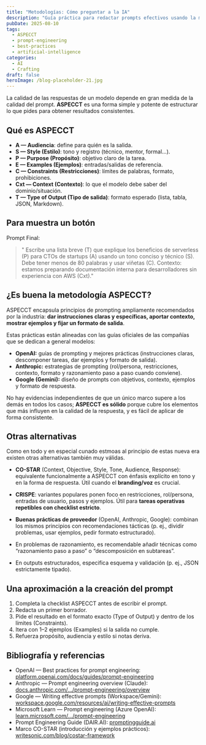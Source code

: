 ```yaml
---
title: "Metodologías: Cómo preguntar a la IA"
description: "Guía práctica para redactar prompts efectivos usando la metodología ASPECCT, con plantilla, ejemplo real y comparación con marcos alternativos."
pubDate: 2025-08-10
tags:
  - ASPECCT
  - prompt-engineering
  - best-practices
  - artificial-intelligence
categories:
  - AI
  - Crafting
draft: false
heroImage: /blog-placeholder-21.jpg
---
```


La calidad de las respuestas de un modelo depende en gran medida de la calidad del prompt. **ASPECCT** es una forma simple y potente de estructurar lo que pides para obtener resultados consistentes.

## Qué es ASPECCT

- **A — Audiencia**: define para quién es la salida.
- **S — Style (Estilo)**: tono y registro (técnico, mentor, formal…).
- **P — Purpose (Propósito)**: objetivo claro de la tarea.
- **E — Examples (Ejemplos)**: entradas/salidas de referencia.
- **C — Constraints (Restricciones)**: límites de palabras, formato, prohibiciones.
- **Cxt — Context (Contexto)**: lo que el modelo debe saber del dominio/situación.
- **T — Type of Output (Tipo de salida)**: formato esperado (lista, tabla, JSON, Markdown).

## Para muestra un botón

Prompt Final:

> " Escribe una lista breve (T) que explique los beneficios de serverless (P) para CTOs de startups (A) usando un tono conciso y técnico (S). Debe tener menos de 80 palabras y usar viñetas (C). Contexto: estamos preparando documentación interna para desarrolladores sin experiencia con AWS (Cxt)."

## ¿Es buena la metodología ASPECCT?

ASPECCT encapsula principios de prompting ampliamente recomendados por la industria: **dar instrucciones claras y específicas, aportar contexto, mostrar ejemplos y fijar un formato de salida**.

Estas prácticas están alineadas con las guías oficiales de las compañías que se dedican a general modelos:

- **OpenAI:** guías de prompting y mejores prácticas (instrucciones claras, descomponer tareas, dar ejemplos y formato de salida).
- **Anthropic:** estrategias de prompting (rol/persona, restricciones, contexto, formato y razonamiento paso a paso cuando conviene).
- **Google (Gemini):** diseño de prompts con objetivos, contexto, ejemplos y formato de respuesta.

No hay evidencias independientes de que un único marco supere a los demás en todos los casos; **ASPECCT es sólido** porque cubre los elementos que más influyen en la calidad de la respuesta, y es fácil de aplicar de forma consistente.

## Otras alternativas

Como en todo y en especial cunado estmoas al principio de estas nueva era existen otras alternativas también muy válidas.

- **CO-STAR** (Context, Objective, Style, Tone, Audience, Response): equivalente funcionalmente a ASPECCT con énfasis explícito en tono y en la forma de respuesta. Útil cuando el **branding/voz** es crucial.

- **CRISPE**: variantes populares ponen foco en restricciones, rol/persona, entradas de usuario, pasos y ejemplos. Útil para **tareas operativas repetibles con checklist estricto**.

- **Buenas prácticas de proveedor** (OpenAI, Anthropic, Google): combinan los mismos principios con recomendaciones tácticas (p. ej., dividir problemas, usar ejemplos, pedir formato estructurado).

- En problemas de razonamiento, es recomendable añadir técnicas como “razonamiento paso a paso” o “descomposición en subtareas”.

- En outputs estructurados, especifica esquema y validación (p. ej., JSON estrictamente tipado).

## Una aproximación a la creación del prompt

1. Completa la checklist ASPECCT antes de escribir el prompt.
2. Redacta un primer borrador.
3. Pide el resultado en el formato exacto (Type of Output) y dentro de los límites (Constraints).
4. Itera con 1–2 ejemplos (Examples) si la salida no cumple.
5. Refuerza propósito, audiencia y estilo si notas deriva.

<div class="bibliography">

## Bibliografía y referencias

- OpenAI — Best practices for prompt engineering: [platform.openai.com/docs/guides/prompt-engineering](https://platform.openai.com/docs/guides/prompt-engineering)
- Anthropic — Prompt engineering overview (Claude): [docs.anthropic.com/.../prompt-engineering/overview](https://docs.anthropic.com/en/docs/build-with-claude/prompt-engineering/overview)
- Google — Writing effective prompts (Workspace/Gemini): [workspace.google.com/resources/ai/writing-effective-prompts](https://workspace.google.com/resources/ai/writing-effective-prompts)
- Microsoft Learn — Prompt engineering (Azure OpenAI): [learn.microsoft.com/.../prompt-engineering](https://learn.microsoft.com/azure/ai-services/openai/concepts/prompt-engineering)
- Prompt Engineering Guide (DAIR.AI): [promptingguide.ai](https://www.promptingguide.ai/)
- Marco CO-STAR (introducción y ejemplos prácticos): [writesonic.com/blog/costar-framework](https://writesonic.com/blog/costar-framework)

</div>
